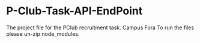 # P-Club-Task-API-EndPoint
The project file for the PClub recruitment task. Campus Fora
To run the files please un-zip node_modules.
